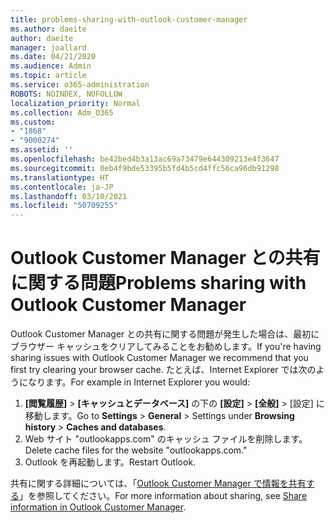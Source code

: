 ```yaml
---
title: problems-sharing-with-outlook-customer-manager
ms.author: daeite
author: daeite
manager: joallard
ms.date: 04/21/2020
ms.audience: Admin
ms.topic: article
ms.service: o365-administration
ROBOTS: NOINDEX, NOFOLLOW
localization_priority: Normal
ms.collection: Adm_O365
ms.custom:
- "1868"
- "9000274"
ms.assetid: ''
ms.openlocfilehash: be42bed4b3a13ac69a73479e644309213e4f3647
ms.sourcegitcommit: 0eb4f9bde53395b5fd4b5cd4ffc56ca96db91298
ms.translationtype: HT
ms.contentlocale: ja-JP
ms.lasthandoff: 03/10/2021
ms.locfileid: "50709255"
---
```

# <a name="problems-sharing-with-outlook-customer-manager"></a><span data-ttu-id="ebfed-102">Outlook Customer Manager との共有に関する問題</span><span class="sxs-lookup"><span data-stu-id="ebfed-102">Problems sharing with Outlook Customer Manager</span></span>

<span data-ttu-id="ebfed-103">Outlook Customer Manager との共有に関する問題が発生した場合は、最初にブラウザー キャッシュをクリアしてみることをお勧めします。</span><span class="sxs-lookup"><span data-stu-id="ebfed-103">If you're having sharing issues with Outlook Customer Manager we recommend that you first try clearing your browser cache.</span></span> <span data-ttu-id="ebfed-104">たとえば、Internet Explorer では次のようになります。</span><span class="sxs-lookup"><span data-stu-id="ebfed-104">For example in Internet Explorer you would:</span></span>

1. <span data-ttu-id="ebfed-105">**[閲覧履歴]** > **[キャッシュとデータベース]** の下の **[設定]** > **[全般]** > [設定] に移動します。</span><span class="sxs-lookup"><span data-stu-id="ebfed-105">Go to **Settings** > **General** > Settings under **Browsing history** > **Caches and databases**.</span></span>
2. <span data-ttu-id="ebfed-106">Web サイト "outlookapps.com" のキャッシュ ファイルを削除します。</span><span class="sxs-lookup"><span data-stu-id="ebfed-106">Delete cache files for the website "outlookapps.com."</span></span>
3. <span data-ttu-id="ebfed-107">Outlook を再起動します。</span><span class="sxs-lookup"><span data-stu-id="ebfed-107">Restart Outlook.</span></span>

<span data-ttu-id="ebfed-108">共有に関する詳細については、「[Outlook Customer Manager で情報を共有する](https://techcommunity.microsoft.com/t5/outlook-blog/sharing-how-to-keep-your-colleagues-in-the-loop/ba-p/35710)」を参照してください。</span><span class="sxs-lookup"><span data-stu-id="ebfed-108">For more information about sharing, see [Share information in Outlook Customer Manager](https://techcommunity.microsoft.com/t5/outlook-blog/sharing-how-to-keep-your-colleagues-in-the-loop/ba-p/35710).</span></span>